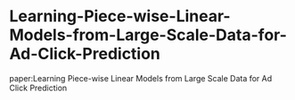 # Learning-Piece-wise-Linear-Models-from-Large-Scale-Data-for-Ad-Click-Prediction
paper:Learning Piece-wise Linear Models from Large Scale Data for Ad Click Prediction
